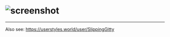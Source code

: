 # ![screenshot](https://files.catbox.moe/c39hfz.png)
____

Also see: https://userstyles.world/user/SlippingGitty
